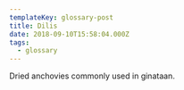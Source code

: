 ```yaml
---
templateKey: glossary-post
title: Dilis
date: 2018-09-10T15:58:04.000Z
tags:
  - glossary
---
```


Dried anchovies commonly used in ginataan.